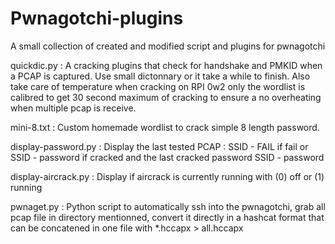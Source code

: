 # Pwnagotchi-plugins
A small collection of created and modified script and plugins for pwnagotchi 


quickdic.py : 
A cracking plugins that check for handshake and PMKID when a PCAP is captured. Use small dictonnary or it take a while to finish. Also take care of temperature when cracking on RPI 0w2 only the wordlist is calibred to get 30 second maximum of cracking to ensure a no overheating when multiple pcap is receive.


mini-8.txt : 
Custom homemade wordlist to crack simple 8 length password.

display-password.py : 
Display the last tested PCAP : SSID - FAIL if fail or SSID - password if cracked and the last cracked password SSID - password

display-aircrack.py : 
Display if aircrack is currently running with (0) off or (1) running

pwnaget.py : 
Python script to automatically ssh into the pwnagotchi, grab all pcap file in directory mentionned, convert it directly in a hashcat format that can be concatened in one file with *.hccapx > all.hccapx 
